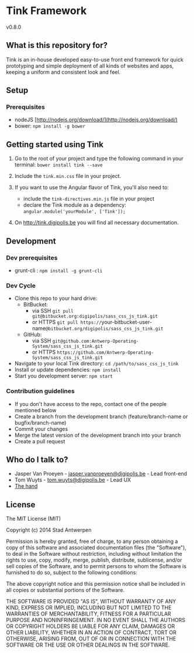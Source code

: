 # Tink Framework

v0.8.0

## What is this repository for?

Tink is an in-house developed easy-to-use front end framework for quick prototyping and simple deployment of all kinds of websites and apps, keeping a uniform and consistent look and feel.

## Setup

### Prerequisites

* nodeJS [http://nodejs.org/download/](http://nodejs.org/download/)
* bower: `npm install -g bower`

## Getting started using Tink

1. Go to the root of your project and type the following command in your terminal:
   `bower install tink --save`

2. Include the `tink.min.css` file in your project.

3. If you want to use the Angular flavor of Tink, you'll also need to:
    * include the `tink-directives.min.js` file in your project
    * declare the Tink module as a dependency: `angular.module('yourModule', ['Tink']);`

4. On http://tink.digipolis.be you will find all necessary documentation.

## Development

### Dev prerequisites

* grunt-cli : `npm install -g grunt-cli`

### Dev Cycle

* Clone this repo to your hard drive:
    * BitBucket:
        * via SSH `git pull git@bitbucket.org:digipolis/sass_css_js_tink.git`
        * or HTTPS `git pull https://`your-bitbucket-user-name`@bitbucket.org/digipolis/sass_css_js_tink.git`
    * GitHub:
        * via SSH `git@github.com:Antwerp-Operating-System/sass_css_js_tink.git`
        * or HTTPS `https://github.com/Antwerp-Operating-System/sass_css_js_tink.git`
* Navigate to your local Tink directory: `cd /path/to/sass_css_js_tink`
* Install or update dependencies: `npm install`
* Start you development server: `npm start`

### Contribution guidelines

* If you don't have access to the repo, contact one of the people mentioned below
* Create a branch from the development branch (feature/branch-name or bugfix/branch-name)
* Commit your changes
* Merge the latest version of the development branch into your branch
* Create a pull request

## Who do I talk to?

* Jasper Van Proeyen - jasper.vanproeyen@digipolis.be - Lead front-end
* Tom Wuyts - tom.wuyts@digipolis.be - Lead UX
* [The hand](https://www.youtube.com/watch?v=_O-QqC9yM28)

## License

The MIT License (MIT)

Copyright (c) 2014 Stad Antwerpen

Permission is hereby granted, free of charge, to any person obtaining a copy
of this software and associated documentation files (the "Software"), to deal
in the Software without restriction, including without limitation the rights
to use, copy, modify, merge, publish, distribute, sublicense, and/or sell
copies of the Software, and to permit persons to whom the Software is
furnished to do so, subject to the following conditions:

The above copyright notice and this permission notice shall be included in all
copies or substantial portions of the Software.

THE SOFTWARE IS PROVIDED "AS IS", WITHOUT WARRANTY OF ANY KIND, EXPRESS OR
IMPLIED, INCLUDING BUT NOT LIMITED TO THE WARRANTIES OF MERCHANTABILITY,
FITNESS FOR A PARTICULAR PURPOSE AND NONINFRINGEMENT. IN NO EVENT SHALL THE
AUTHORS OR COPYRIGHT HOLDERS BE LIABLE FOR ANY CLAIM, DAMAGES OR OTHER
LIABILITY, WHETHER IN AN ACTION OF CONTRACT, TORT OR OTHERWISE, ARISING FROM,
OUT OF OR IN CONNECTION WITH THE SOFTWARE OR THE USE OR OTHER DEALINGS IN THE
SOFTWARE.
